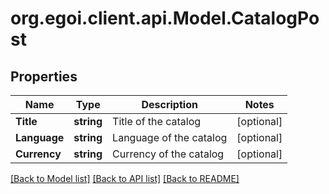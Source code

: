 
# org.egoi.client.api.Model.CatalogPost

## Properties

Name | Type | Description | Notes
------------ | ------------- | ------------- | -------------
**Title** | **string** | Title of the catalog | [optional] 
**Language** | **string** | Language of the catalog | [optional] 
**Currency** | **string** | Currency of the catalog | [optional] 

[[Back to Model list]](../README.md#documentation-for-models)
[[Back to API list]](../README.md#documentation-for-api-endpoints)
[[Back to README]](../README.md)

